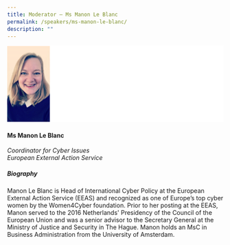 ```yaml
---
title: Moderator – Ms Manon Le Blanc
permalink: /speakers/ms-manon-le-blanc/
description: ""
---
```


![](/images/manon%20le%20blanc%20picture.png)

#### **Ms Manon Le Blanc**

*Coordinator for Cyber Issues <br>
European External Action Service*


##### **Biography**
Manon Le Blanc is Head of International Cyber Policy at the European External Action Service (EEAS) and recognized as one of Europe’s top cyber women by the Women4Cyber foundation. Prior to her posting at the EEAS, Manon served to the 2016 Netherlands' Presidency of the Council of the European Union and was a senior advisor to the Secretary General at the Ministry of Justice and Security in The Hague. Manon holds an MsC in Business Administration from the University of Amsterdam.